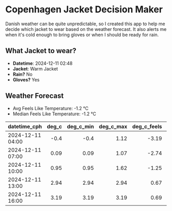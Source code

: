 
# Copenhagen Jacket Decision Maker

Danish weather can be quite unpredictable, so I created this app to help me decide which jacket to wear based on the weather forecast. 
It also alerts me when it's cold enough to bring gloves or when I should be ready for rain.

## What Jacket to wear?

- **Datetime**: 2024-12-11 02:48
- **Jacket**: Warm Jacket
- **Rain?** No
- **Gloves?** Yes

## Weather Forecast
- Avg Feels Like Temperature: -1.2 °C
- Median Feels Like Temperature: -1.2 °C

| datetime_cph     |   deg_c |   deg_c_min |   deg_c_max |   deg_c_feels | weather   | wind   | rain   |
|:-----------------|--------:|------------:|------------:|--------------:|:----------|:-------|:-------|
| 2024-12-11 04:00 |   -0.4  |       -0.4  |        1.12 |         -3.19 | Clouds    | Low    | None   |
| 2024-12-11 07:00 |    0.09 |        0.09 |        1.07 |         -2.74 | Clouds    | Low    | None   |
| 2024-12-11 10:00 |    0.95 |        0.95 |        1.62 |         -1.25 | Clouds    | Low    | None   |
| 2024-12-11 13:00 |    2.94 |        2.94 |        2.94 |          0.67 | Clouds    | Low    | None   |
| 2024-12-11 16:00 |    3.19 |        3.19 |        3.19 |          0.69 | Clouds    | Low    | None   |
        